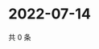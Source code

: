 # 2022-07-14

共 0 条

<!-- BEGIN WEIBO -->
<!-- 最后更新时间 Thu Jul 14 2022 19:13:07 GMT+0800 (China Standard Time) -->

<!-- END WEIBO -->
